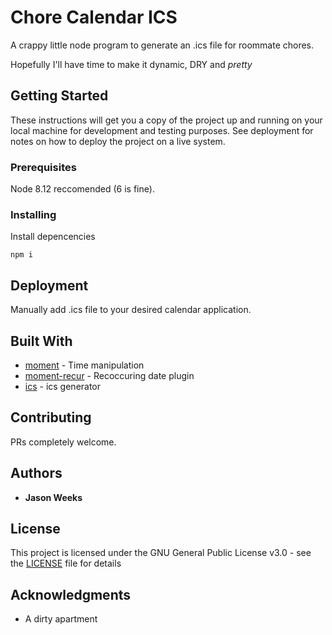 # Chore Calendar ICS

A crappy little node program to generate an .ics file for roommate chores.

Hopefully I'll have time to make it dynamic, DRY and *pretty*

## Getting Started

These instructions will get you a copy of the project up and running on your local machine for development and testing purposes. See deployment for notes on how to deploy the project on a live system.

### Prerequisites

Node 8.12 reccomended (6 is fine).


### Installing

Install depencencies

```
npm i
```

## Deployment

Manually add .ics file to your desired calendar application.

## Built With

* [moment](https://momentjs.com/) - Time manipulation
* [moment-recur](https://github.com/c-trimm/moment-recur) - Recoccuring date plugin
* [ics](https://github.com/adamgibbons/ics) - ics generator

## Contributing

PRs completely welcome.


## Authors

* **Jason Weeks**


## License

This project is licensed under the GNU General Public License v3.0 - see the [LICENSE](LICENSE.md) file for details

## Acknowledgments

* A dirty apartment
